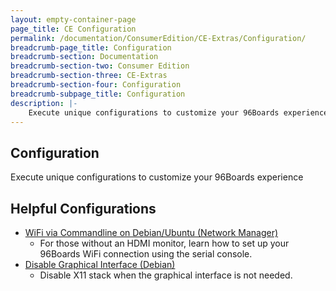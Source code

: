 ```yaml
---
layout: empty-container-page
page_title: CE Configuration
permalink: /documentation/ConsumerEdition/CE-Extras/Configuration/
breadcrumb-page_title: Configuration
breadcrumb-section: Documentation
breadcrumb-section-two: Consumer Edition
breadcrumb-section-three: CE-Extras
breadcrumb-section-four: Configuration
breadcrumb-subpage_title: Configuration
description: |-
    Execute unique configurations to customize your 96Boards experience.
---
```

## Configuration

Execute unique configurations to customize your 96Boards experience

## Helpful Configurations

- [WiFi via Commandline on Debian/Ubuntu (Network Manager)](WifiCommandline.md)
   - For those without an HDMI monitor, learn how to set up your 96Boards WiFi connection using the serial console.
- [Disable Graphical Interface (Debian)](DisableGI.md)
   - Disable X11 stack when the graphical interface is not needed.
